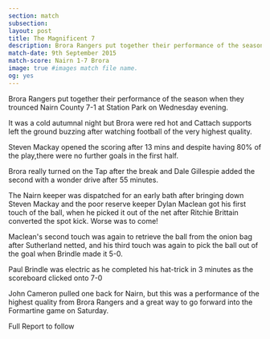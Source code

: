```yaml
---
section: match
subsection:
layout: post
title: The Magnificent 7
description: Brora Rangers put together their performance of the season when they trounced Nairn County 7-1 at Station Park on Wednesday evening. 
match-date: 9th September 2015
match-score: Nairn 1-7 Brora
image: true #images match file name.
og: yes
---
```

Brora Rangers put together their performance of the season when they trounced Nairn County 7-1 at Station Park on Wednesday evening.


It was a cold autumnal night but Brora were red hot and Cattach supports left the ground buzzing after watching football of the very highest quality.

Steven Mackay opened the scoring after 13 mins and despite having 80% of the play,there were no further goals in the first half.

Brora really turned on the Tap after the break and Dale Gillespie added the second with a wonder drive after 55 minutes.

The Nairn keeper was dispatched for an early bath after bringing down Steven Mackay and the poor reserve keeper Dylan Maclean got his first touch of the ball, when he picked it out of the net after Ritchie Brittain converted the spot kick. Worse was to come!

Maclean's second touch was again to retrieve the ball from the onion bag after Sutherland netted, and his third touch was again to pick the ball out of the goal when Brindle made it 5-0.

Paul Brindle was electric as he completed his hat-trick in 3 minutes as the scoreboard clicked onto 7-0

John Cameron pulled one back for Nairn, but this was a performance of the highest quality from Brora Rangers and a great way to go forward into the Formartine game on Saturday.

Full Report to follow
